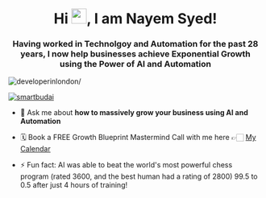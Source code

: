 <h1 align="center">Hi <img src="https://raw.githubusercontent.com/MartinHeinz/MartinHeinz/master/wave.gif" width="30px">, I am Nayem Syed!</h1>
<h3 align="center">Having worked in Technolgoy and Automation for the past 28 years, I now help businesses achieve Exponential Growth using the Power of AI and Automation</h3>
<p align="left"> <img src=https://komarev.com/ghpvc/?username=developerinlondon alt=developerinlondon/> </p>

<p align="left"> <a href="https://twitter.com/smartbudai" target="blank"><img src="https://img.shields.io/twitter/follow/smartbudai?logo=twitter&style=for-the-badge" alt="smartbudai" /></a> </p>

- 💬 Ask me about **how to massively grow your business using AI and Automation**

- 🗓️  Book a FREE Growth Blueprint Mastermind Call with me here 👉🏻 <a href="https://calendly.com/meetnayeem/growth-partner-call">My Calendar</a>

- ⚡ Fun fact: AI was able to beat the world's most powerful chess program (rated 3600, and the best human had a rating of 2800) 99.5 to 0.5 after just 4 hours of training!

<!--
**developerinlondon/developerinlondon** is a ✨ _special_ ✨ repository because its `README.md` (this file) appears on your GitHub profile.

Here are some ideas to get you started:

- 🔭 I’m currently working on ...
- 🌱 I’m currently learning ...
- 👯 I’m looking to collaborate on ...
- 🤔 I’m looking for help with ...
- 💬 Ask me about ...
- 📫 How to reach me: ...
- 😄 Pronouns: ...
- ⚡ Fun fact: ...
-->
